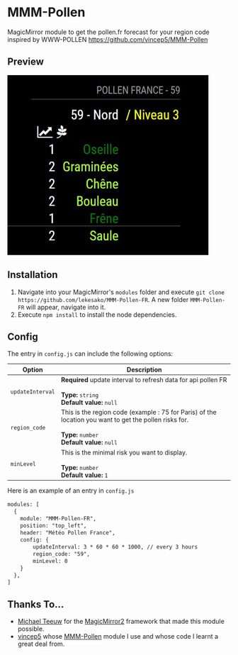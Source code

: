 # MMM-Pollen
MagicMirror module to get the pollen.fr forecast for your region code
inspired by WWW-POLLEN https://github.com/vincep5/MMM-Pollen

## Preview
![screenshot1](screenshot1.JPG)

## Installation
1. Navigate into your MagicMirror's `modules` folder and execute `git clone https://github.com/lekesako/MMM-Pollen-FR`.  A new folder `MMM-Pollen-FR` will appear, navigate into it.
2. Execute `npm install` to install the node dependencies.

## Config
The entry in `config.js` can include the following options:

|Option|Description|
|---|---|
|`updateInterval`|**Required** update interval to refresh data for api pollen FR<br><br>**Type:** `string`<br>**Default value:** `null`|
|`region_code`|This is the region code (example : 75 for Paris) of the location you want to get the pollen risks for.<br><br>**Type:** `number`<br>**Default value:** `null`|
|`minLevel`|This is the minimal risk you want to display.<br><br>**Type:** `number`<br>**Default value:** `1`|

Here is an example of an entry in `config.js`
```
modules: [
  {
    module: "MMM-Pollen-FR",
    position: "top_left",
    header: "Météo Pollen France",
    config: {
        updateInterval: 3 * 60 * 60 * 1000, // every 3 hours
        region_code: "59",
        minLevel: 0
    }
  },
]
```

## Thanks To...
- [Michael Teeuw](https://github.com/MichMich) for the [MagicMirror2](https://github.com/MichMich/MagicMirror/tree/develop) framework that made this module possible.
- [vincep5](https://github.com/vincep5) whose [MMM-Pollen](https://github.com/vincep5/MMM-Pollen) module I use and whose code I learnt a great deal from.